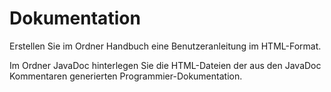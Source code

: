 
# Dokumentation

Erstellen Sie im Ordner Handbuch eine Benutzeranleitung im HTML-Format.

Im Ordner JavaDoc hinterlegen Sie die HTML-Dateien der aus den JavaDoc Kommentaren generierten Programmier-Dokumentation.